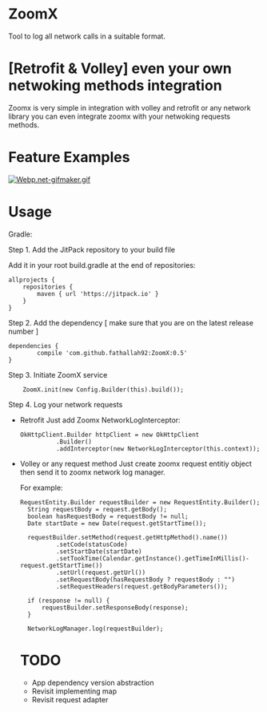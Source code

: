 # ZoomX

Tool to log all network calls in a suitable format.

# [Retrofit & Volley] even your own netwoking methods integration 

Zoomx is very simple in integration with volley and retrofit or any network library you can even integrate zoomx with your netwoking requests methods. 

# Feature Examples

[![Webp.net-gifmaker.gif](https://s17.postimg.org/8gz1mfrin/Webp.net-gifmaker.gif)](https://postimg.org/image/cq3rolurv/)

# Usage 

Gradle:

Step 1. Add the JitPack repository to your build file

Add it in your root build.gradle at the end of repositories:

	allprojects {
		repositories {
			maven { url 'https://jitpack.io' }
		}
	}
  
Step 2. Add the dependency [ make sure that you are on the latest release number ]

	dependencies {
	        compile 'com.github.fathallah92:ZoomX:0.5'
	}
  
Step 3. Initiate ZoomX service

        ZoomX.init(new Config.Builder(this).build());
	
Step 4. Log your network requests 
        
- Retrofit
	  Just add Zoomx NetworkLogInterceptor:
	  
	  OkHttpClient.Builder httpClient = new OkHttpClient
                .Builder()
                .addInterceptor(new NetworkLogInterceptor(this.context));
		
- Volley or any request method 
	  Just create zoomx request entitiy object then send it to zoomx network log manager. 
	  
	For example: 
	
	  RequestEntity.Builder requestBuilder = new RequestEntity.Builder();
        String requestBody = request.getBody();
        boolean hasRequestBody = requestBody != null;
        Date startDate = new Date(request.getStartTime());

        requestBuilder.setMethod(request.getHttpMethod().name())
                .setCode(statusCode)
                .setStartDate(startDate)
                .setTookTime(Calendar.getInstance().getTimeInMillis()- request.getStartTime())
                .setUrl(request.getUrl())
                .setRequestBody(hasRequestBody ? requestBody : "")
                .setRequestHeaders(request.getBodyParameters());

        if (response != null) {
            requestBuilder.setResponseBody(response);
        }

        NetworkLogManager.log(requestBuilder);
  
  # TODO
  
  - App dependency version abstraction
  - Revisit implementing map
  - Revisit request adapter
  
